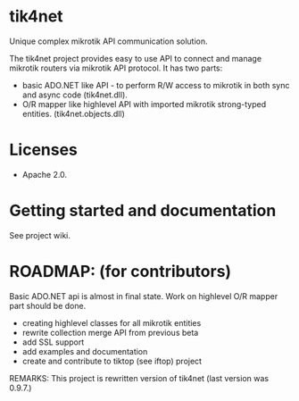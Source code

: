 tik4net
====

Unique complex mikrotik API communication solution.

The tik4net project provides easy to use API to connect and manage mikrotik routers via mikrotik API protocol.
It has two parts:
* basic ADO.NET like API - to perform R/W access to mikrotik in both sync and async code (tik4net.dll).
* O/R mapper like highlevel API with imported mikrotik strong-typed entities.  (tik4net.objects.dll) 

# Licenses
* Apache 2.0.

# Getting started and documentation
See project wiki.
  
# ROADMAP: (for contributors)
Basic ADO.NET api is almost in final state. Work on highlevel O/R mapper part should be done.

* creating highlevel classes for all mikrotik entities
* rewrite collection merge API from previous beta
* add SSL support
* add examples and documentation
* create and contribute to tiktop (see iftop) project 

REMARKS: This project is rewritten version of tik4net (last version was 0.9.7.)
